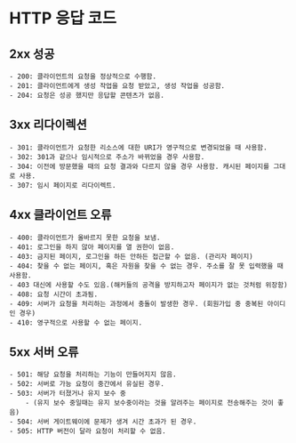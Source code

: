 ﻿# HTTP 응답 코드  
 
## 2xx 성공 

	- 200: 클라이언트의 요청을 정상적으로 수행함.
	- 201: 클라이언트에게 생성 작업을 요청 받았고, 생성 작업을 성공함.
	- 204: 요청은 성공 했지만 응답할 콘텐츠가 없음.

## 3xx 리다이렉션

	- 301: 클라이언트가 요청한 리소스에 대한 URI가 영구적으로 변경되었을 때 사용함.
	- 302: 301과 같으나 임시적으로 주소가 바뀌었을 경우 사용함.
	- 304: 이전에 방문했을 때의 요청 결과와 다르지 않을 경우 사용함. 캐시된 페이지를 그대로 사용.
	- 307: 임시 페이지로 리다이렉트.

## 4xx 클라이언트 오류

	- 400: 클라이언트가 올바르지 못한 요청을 보냄.
	- 401: 로그인을 하지 않아 페이지를 열 권한이 없음.
	- 403: 금지된 페이지, 로그인을 하든 안하든 접근할 수 없음. (관리자 페이지)
	- 404: 찾을 수 없는 페이지, 혹은 자원을 찾을 수 없는 경우. 주소를 잘 못 입력했을 때 사용함.
	- 403 대신에 사용할 수도 있음.(해커들의 공격을 방지하고자 페이지가 없는 것처럼 위장함)
	- 408: 요청 시간이 초과됨.
	- 409: 서버가 요청을 처리하는 과정에서 충돌이 발생한 경우. (회원가입 중 중복된 아이디인 경우)
	- 410: 영구적으로 사용할 수 없는 페이지.

## 5xx 서버 오류

	- 501: 해당 요청을 처리하는 기능이 만들어지지 않음.
	- 502: 서버로 가능 요청이 중간에서 유실된 경우.
	- 503: 서버가 터졌거나 유지 보수 중
		- (유지 보수 중일때는 유지 보수중이라는 것을 알려주는 페이지로 전송해주는 것이 좋음)
	- 504: 서버 게이트웨이에 문제가 생겨 시간 초과가 된 경우.
	- 505: HTTP 버전이 달라 요청이 처리할 수 없음.